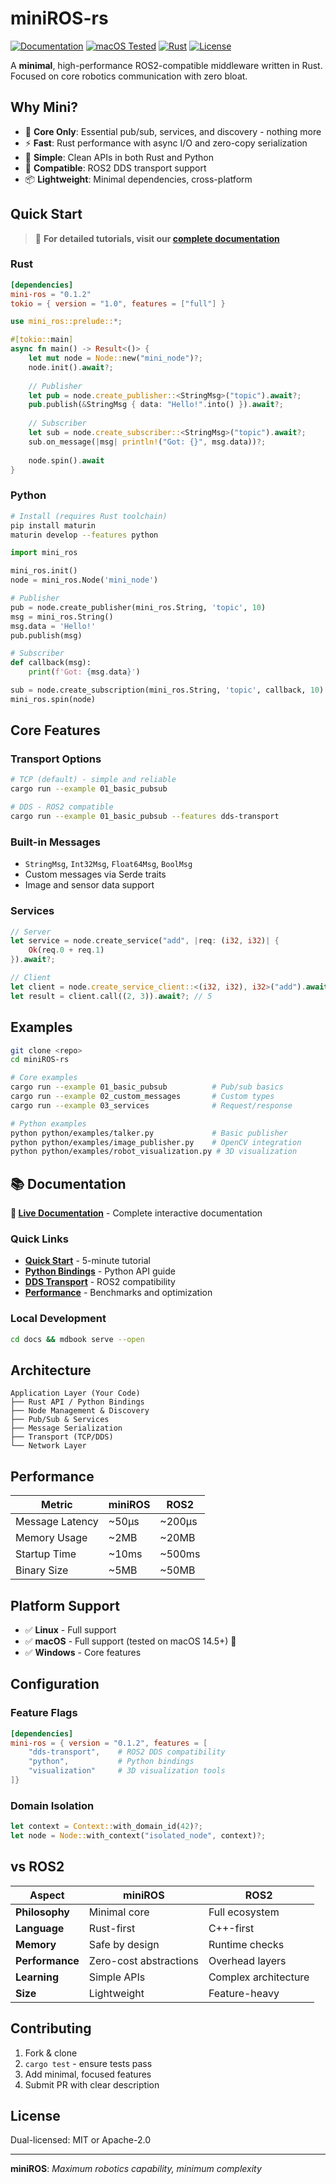 # miniROS-rs

[![Documentation](https://img.shields.io/badge/docs-GitHub%20Pages-blue)](https://ruziniuuuuu.github.io/miniROS-rs/)
[![macOS Tested](https://img.shields.io/badge/macOS-tested-brightgreen?logo=apple)](https://github.com/ruziniuuuuu/miniROS-rs)
[![Rust](https://img.shields.io/badge/rust-1.70+-orange?logo=rust)](https://www.rust-lang.org)
[![License](https://img.shields.io/badge/license-MIT%2FApache--2.0-blue)](LICENSE-MIT)

A **minimal**, high-performance ROS2-compatible middleware written in Rust. Focused on core robotics communication with zero bloat.

## Why Mini?

- 🎯 **Core Only**: Essential pub/sub, services, and discovery - nothing more
- ⚡ **Fast**: Rust performance with async I/O and zero-copy serialization  
- 🐍 **Simple**: Clean APIs in both Rust and Python
- 🔗 **Compatible**: ROS2 DDS transport support
- 📦 **Lightweight**: Minimal dependencies, cross-platform

## Quick Start

> 📖 **For detailed tutorials, visit our [complete documentation](https://ruziniuuuuu.github.io/miniROS-rs/)**

### Rust

```toml
[dependencies]
mini-ros = "0.1.2"
tokio = { version = "1.0", features = ["full"] }
```

```rust
use mini_ros::prelude::*;

#[tokio::main]
async fn main() -> Result<()> {
    let mut node = Node::new("mini_node")?;
    node.init().await?;
    
    // Publisher
    let pub = node.create_publisher::<StringMsg>("topic").await?;
    pub.publish(&StringMsg { data: "Hello!".into() }).await?;
    
    // Subscriber  
    let sub = node.create_subscriber::<StringMsg>("topic").await?;
    sub.on_message(|msg| println!("Got: {}", msg.data))?;
    
    node.spin().await
}
```

### Python

```bash
# Install (requires Rust toolchain)
pip install maturin
maturin develop --features python
```

```python
import mini_ros

mini_ros.init()
node = mini_ros.Node('mini_node')

# Publisher
pub = node.create_publisher(mini_ros.String, 'topic', 10)
msg = mini_ros.String()
msg.data = 'Hello!'
pub.publish(msg)

# Subscriber
def callback(msg):
    print(f'Got: {msg.data}')

sub = node.create_subscription(mini_ros.String, 'topic', callback, 10)
mini_ros.spin(node)
```

## Core Features

### Transport Options
```bash
# TCP (default) - simple and reliable
cargo run --example 01_basic_pubsub

# DDS - ROS2 compatible  
cargo run --example 01_basic_pubsub --features dds-transport
```

### Built-in Messages
- `StringMsg`, `Int32Msg`, `Float64Msg`, `BoolMsg`
- Custom messages via Serde traits
- Image and sensor data support

### Services
```rust
// Server
let service = node.create_service("add", |req: (i32, i32)| {
    Ok(req.0 + req.1)
}).await?;

// Client
let client = node.create_service_client::<(i32, i32), i32>("add").await?;
let result = client.call((2, 3)).await?; // 5
```

## Examples

```bash
git clone <repo>
cd miniROS-rs

# Core examples
cargo run --example 01_basic_pubsub          # Pub/sub basics
cargo run --example 02_custom_messages       # Custom types
cargo run --example 03_services              # Request/response

# Python examples  
python python/examples/talker.py             # Basic publisher
python python/examples/image_publisher.py    # OpenCV integration
python python/examples/robot_visualization.py # 3D visualization
```

## 📚 Documentation

**🔗 [Live Documentation](https://ruziniuuuuu.github.io/miniROS-rs/)** - Complete interactive documentation

### Quick Links
- **[Quick Start](https://ruziniuuuuu.github.io/miniROS-rs/quick-start.html)** - 5-minute tutorial
- **[Python Bindings](https://ruziniuuuuu.github.io/miniROS-rs/python-bindings.html)** - Python API guide
- **[DDS Transport](https://ruziniuuuuu.github.io/miniROS-rs/dds-transport.html)** - ROS2 compatibility
- **[Performance](https://ruziniuuuuu.github.io/miniROS-rs/performance.html)** - Benchmarks and optimization

### Local Development
```bash
cd docs && mdbook serve --open
```

## Architecture

```
Application Layer (Your Code)
├── Rust API / Python Bindings  
├── Node Management & Discovery
├── Pub/Sub & Services
├── Message Serialization
├── Transport (TCP/DDS)
└── Network Layer
```

## Performance

| Metric | miniROS | ROS2 |
|--------|---------|------|
| Message Latency | ~50μs | ~200μs |
| Memory Usage | ~2MB | ~20MB |
| Startup Time | ~10ms | ~500ms |
| Binary Size | ~5MB | ~50MB |

## Platform Support

- ✅ **Linux** - Full support
- ✅ **macOS** - Full support (tested on macOS 14.5+) 🍎
- ✅ **Windows** - Core features

## Configuration

### Feature Flags
```toml
[dependencies]
mini-ros = { version = "0.1.2", features = [
    "dds-transport",    # ROS2 DDS compatibility
    "python",           # Python bindings
    "visualization"     # 3D visualization tools
]}
```

### Domain Isolation
```rust
let context = Context::with_domain_id(42)?;
let node = Node::with_context("isolated_node", context)?;
```

## vs ROS2

| Aspect | miniROS | ROS2 |
|--------|---------|------|
| **Philosophy** | Minimal core | Full ecosystem |
| **Language** | Rust-first | C++-first |
| **Memory** | Safe by design | Runtime checks |
| **Performance** | Zero-cost abstractions | Overhead layers |
| **Learning** | Simple APIs | Complex architecture |
| **Size** | Lightweight | Feature-heavy |

## Contributing

1. Fork & clone
2. `cargo test` - ensure tests pass
3. Add minimal, focused features
4. Submit PR with clear description

## License

Dual-licensed: MIT or Apache-2.0

---

**miniROS**: *Maximum robotics capability, minimum complexity*

